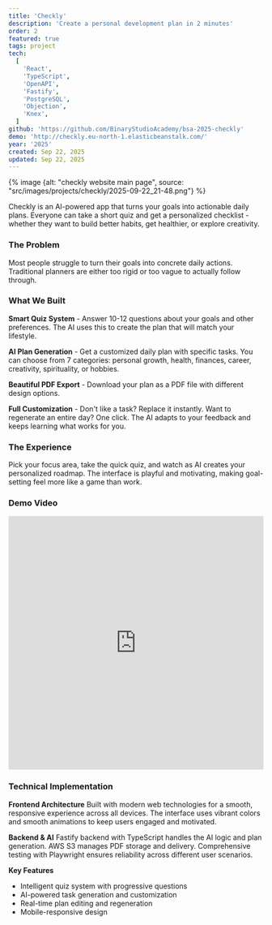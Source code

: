 ```yaml
---
title: 'Checkly'
description: 'Create a personal development plan in 2 minutes'
order: 2
featured: true
tags: project
tech:
  [
    'React',
    'TypeScript',
    'OpenAPI',
    'Fastify',
    'PostgreSQL',
    'Objection',
    'Knex',
  ]
github: 'https://github.com/BinaryStudioAcademy/bsa-2025-checkly'
demo: 'http://checkly.eu-north-1.elasticbeanstalk.com/'
year: '2025'
created: Sep 22, 2025
updated: Sep 22, 2025
---
```


{% image {alt: "checkly website main page", source: "src/images/projects/checkly/2025-09-22_21-48.png"} %}

Checkly is an AI-powered app that turns your goals into actionable daily plans. Everyone can take a short quiz and get a personalized checklist - whether they want to build better habits, get healthier, or explore creativity.

### The Problem

Most people struggle to turn their goals into concrete daily actions. Traditional planners are either too rigid or too vague to actually follow through.

### What We Built

**Smart Quiz System** - Answer 10-12 questions about your goals and other preferences. The AI uses this to create the plan that will match your lifestyle.

**AI Plan Generation** - Get a customized daily plan with specific tasks. You can choose from 7 categories: personal growth, health, finances, career, creativity, spirituality, or hobbies.

**Beautiful PDF Export** - Download your plan as a PDF file with different design options.

**Full Customization** - Don't like a task? Replace it instantly. Want to regenerate an entire day? One click. The AI adapts to your feedback and keeps learning what works for you.

### The Experience

Pick your focus area, take the quick quiz, and watch as AI creates your personalized roadmap. The interface is playful and motivating, making goal-setting feel more like a game than work.

### Demo Video

<p>
<iframe width="100%" height="500px" src="https://www.youtube.com/embed/8dayzlQ2KYQ?start=3996" title="Checkly Demo" frameborder="0" allowfullscreen></iframe>
</p>

### Technical Implementation

**Frontend Architecture**
Built with modern web technologies for a smooth, responsive experience across all devices. The interface uses vibrant colors and smooth animations to keep users engaged and motivated.

**Backend & AI**
Fastify backend with TypeScript handles the AI logic and plan generation. AWS S3 manages PDF storage and delivery. Comprehensive testing with Playwright ensures reliability across different user scenarios.

**Key Features**

- Intelligent quiz system with progressive questions
- AI-powered task generation and customization
- Real-time plan editing and regeneration
- Mobile-responsive design
